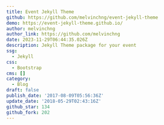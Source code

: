 ```yaml
---
title: Event Jekyll Theme
github: https://github.com/melvinchng/event-jekyll-theme
demo: https://event-jekyll-theme.github.io/
author: melvinchng
author_link: https://github.com/melvinchng
date: 2023-11-29T06:44:35.026Z
description: Jekyll Theme package for your event
ssg:
  - Jekyll
css:
  - Bootstrap
cms: []
category:
  - Blog
draft: false
publish_date: '2017-08-09T05:56:36Z'
update_date: '2018-05-29T02:43:16Z'
github_star: 134
github_fork: 202
---
```

